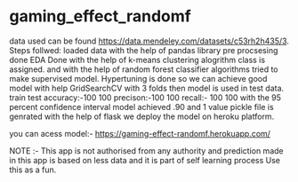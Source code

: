 # gaming_effect_randomf
data used can be found https://data.mendeley.com/datasets/c53rh2h435/3.
Steps follwed:
loaded data with the help of pandas library 
pre procsesing done 
EDA Done
with the help of k-means clustering alogrithm class is assigned.
and with the help of random forest classifier algorithms  tried to make supervised model.
Hypertuning is done so we can achieve good model with help GridSearchCV with 3 folds
then model is used in test data.
         train   test
accuracy:-100    100
precison:-100    100
recall:- 100     100
with the 95 percent confidence interval model achieved .90 and 1 value
pickle file is genrated
with the help of flask we deploy the model  on heroku platform.

you can acess model:- https://gaming-effect-randomf.herokuapp.com/

NOTE :- This app is not authorised from any authority and prediction made in this app is based on less data and it is part of self learning process
      Use this as a fun.



